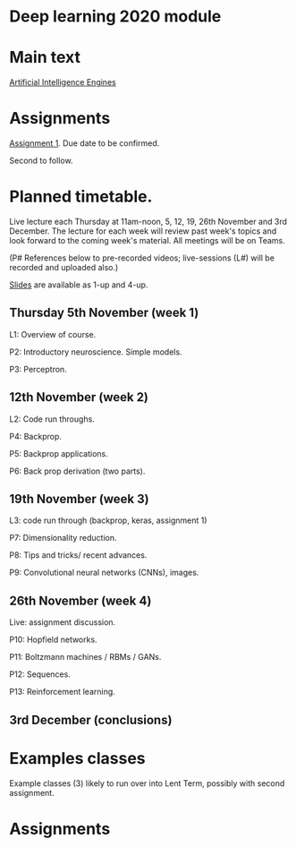 # Deep learning 2020 module


# Main text

[Artificial Intelligence Engines](http://jim-stone.staff.shef.ac.uk/AIEngines/index.html)

# Assignments

[Assignment 1](dla1_2020.pdf).  Due date to be confirmed.

Second to follow.

# Planned timetable.

Live lecture each Thursday at 11am-noon, 5, 12, 19, 26th November and
3rd December.  The lecture for each week will review past week's
topics and look forward to the coming week's material.  All meetings
will be on Teams.

(P# References below to pre-recorded videos; live-sessions (L#) will
be recorded and uploaded also.)

[Slides](slides) are available as 1-up and 4-up.

## Thursday 5th November  (week 1)

L1: Overview of course. 

P2: Introductory neuroscience.  Simple models.

P3: Perceptron.


## 12th November (week 2)

L2: Code run throughs.

P4: Backprop.

P5: Backprop applications.

P6: Back prop derivation (two parts).

## 19th November (week 3)

L3: code run through (backprop, keras, assignment 1)

P7: Dimensionality reduction.

P8: Tips and tricks/ recent advances.

P9: Convolutional neural networks (CNNs), images.



## 26th November (week 4)

Live: assignment discussion.

P10: Hopfield networks.

P11: Boltzmann machines / RBMs / GANs.

P12: Sequences.

P13: Reinforcement learning.

## 3rd December (conclusions)

# Examples classes

Example classes (3) likely to run over into Lent Term, possibly with
second assignment.

# Assignments

